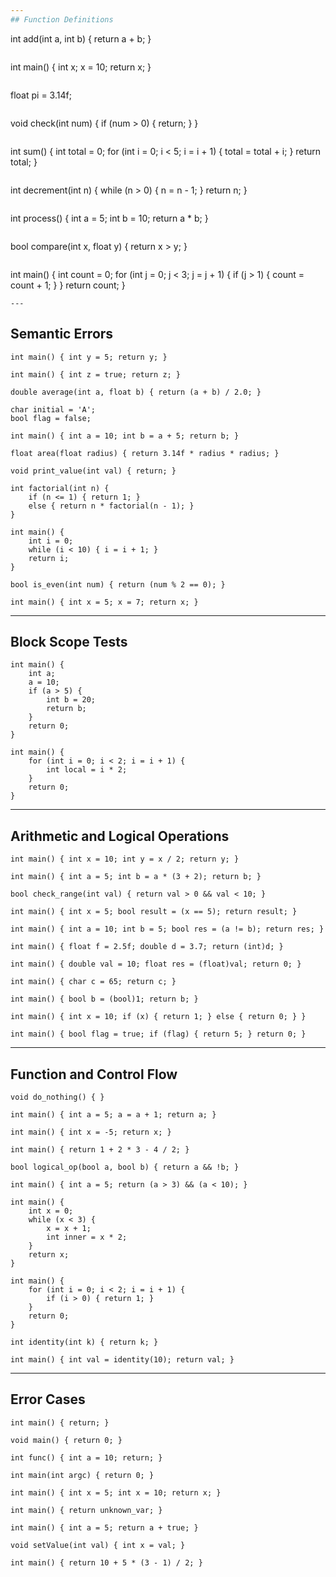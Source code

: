 ```yaml
---
## Function Definitions
```
int add(int a, int b) { return a + b; }
```
```
int main() { int x; x = 10; return x; }
```
```
float pi = 3.14f;
```
```
void check(int num) { if (num > 0) { return; } }
```
```
int sum() {
    int total = 0;
    for (int i = 0; i < 5; i = i + 1) {
        total = total + i;
    }
    return total;
}
```
```
int decrement(int n) {
    while (n > 0) {
        n = n - 1;
    }
    return n;
}
```
```
int process() { int a = 5; int b = 10; return a * b; }
```
```
bool compare(int x, float y) { return x > y; }
```
```
int main() {
    int count = 0;
    for (int j = 0; j < 3; j = j + 1) {
        if (j > 1) { count = count + 1; }
    }
    return count;
}
```
---
```

## Semantic Errors
```
int main() { int y = 5; return y; }
```
```
int main() { int z = true; return z; }
```
```
double average(int a, float b) { return (a + b) / 2.0; }
```
```
char initial = 'A';
bool flag = false;
```
```
int main() { int a = 10; int b = a + 5; return b; }
```
```
float area(float radius) { return 3.14f * radius * radius; }
```
```
void print_value(int val) { return; }
```
```
int factorial(int n) {
    if (n <= 1) { return 1; }
    else { return n * factorial(n - 1); }
}
```
```
int main() {
    int i = 0;
    while (i < 10) { i = i + 1; }
    return i;
}
```
```
bool is_even(int num) { return (num % 2 == 0); }
```
```
int main() { int x = 5; x = 7; return x; }
```
---
## Block Scope Tests
```
int main() {
    int a;
    a = 10;
    if (a > 5) {
        int b = 20;
        return b;
    }
    return 0;
}
```
```
int main() {
    for (int i = 0; i < 2; i = i + 1) {
        int local = i * 2;
    }
    return 0;
}
```
---
## Arithmetic and Logical Operations
```
int main() { int x = 10; int y = x / 2; return y; }
```
```
int main() { int a = 5; int b = a * (3 + 2); return b; }
```
```
bool check_range(int val) { return val > 0 && val < 10; }
```
```
int main() { int x = 5; bool result = (x == 5); return result; }
```
```
int main() { int a = 10; int b = 5; bool res = (a != b); return res; }
```
```
int main() { float f = 2.5f; double d = 3.7; return (int)d; }
```
```
int main() { double val = 10; float res = (float)val; return 0; }
```
```
int main() { char c = 65; return c; }
```
```
int main() { bool b = (bool)1; return b; }
```
```
int main() { int x = 10; if (x) { return 1; } else { return 0; } }
```
```
int main() { bool flag = true; if (flag) { return 5; } return 0; }
```
---
## Function and Control Flow
```
void do_nothing() { }
```
```
int main() { int a = 5; a = a + 1; return a; }
```
```
int main() { int x = -5; return x; }
```
```
int main() { return 1 + 2 * 3 - 4 / 2; }
```
```
bool logical_op(bool a, bool b) { return a && !b; }
```
```
int main() { int a = 5; return (a > 3) && (a < 10); }
```
```
int main() {
    int x = 0;
    while (x < 3) {
        x = x + 1;
        int inner = x * 2;
    }
    return x;
}
```
```
int main() {
    for (int i = 0; i < 2; i = i + 1) {
        if (i > 0) { return 1; }
    }
    return 0;
}
```
```
int identity(int k) { return k; }
```
```
int main() { int val = identity(10); return val; }
```
---
## Error Cases
```
int main() { return; }
```
```
void main() { return 0; }
```
```
int func() { int a = 10; return; }
```
```
int main(int argc) { return 0; }
```
```
int main() { int x = 5; int x = 10; return x; }
```
```
int main() { return unknown_var; }
```
```
int main() { int a = 5; return a + true; }
```
```
void setValue(int val) { int x = val; }
```
```
int main() { return 10 + 5 * (3 - 1) / 2; }
```
